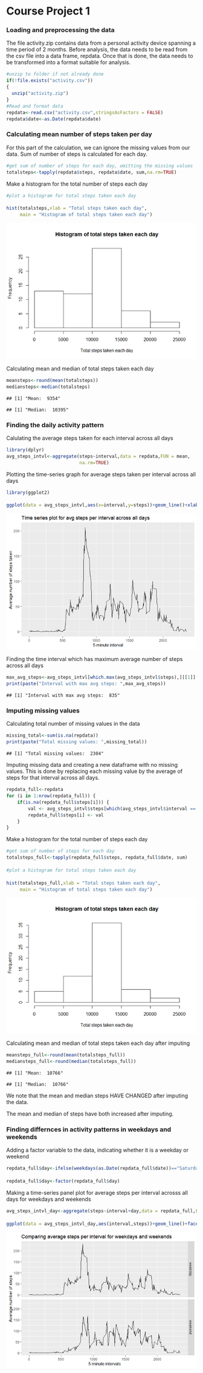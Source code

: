 
# Course Project 1

### Loading and preprocessing the data
The file activity.zip contains data from a personal activity device spanning a time period of 2 months.
Before analysis, the data needs to be read from the csv file into a data frame, repdata. Once that is done, the data needs to be transformed into a format suitable for analysis.


```r
#unzip to folder if not already done
if(!file.exists("activity.csv"))
{
  unzip("activity.zip")
}
#Read and format data
repdata<-read.csv("activity.csv",stringsAsFactors = FALSE)
repdata$date<-as.Date(repdata$date)
```

### Calculating mean number of steps taken per day

For this part of the calculation, we can ignore the missing values from our data. Sum of number of steps is calculated for each day.


```r
#get sum of number of steps for each day, omitting the missing values
totalsteps<-tapply(repdata$steps, repdata$date, sum,na.rm=TRUE)
```

Make a histogram for the total number of steps each day


```r
#plot a histogram for total steps taken each day

hist(totalsteps,xlab = "Total steps taken each day",
     main = "Histogram of total steps taken each day")
```

![](figure/unnamed-chunk-3-1.png)<!-- -->

Calculating mean and median of total steps taken each day


```r
meansteps<-round(mean(totalsteps))
mediansteps<-median(totalsteps)
```


```
## [1] "Mean:  9354"
```

```
## [1] "Median:  10395"
```

### Finding the daily activity pattern

Calulating the average steps taken for each interval across all days


```r
library(dplyr)
avg_steps_intvl<-aggregate(steps~interval,data = repdata,FUN = mean,
                           na.rm=TRUE)
```

Plotting the time-series graph for average steps taken per interval across all days


```r
library(ggplot2)

ggplot(data = avg_steps_intvl,aes(x=interval,y=steps))+geom_line()+xlab("5 minute interval")+ylab("Average number of steps taken")+ggtitle("Time series plot for avg steps per interval across all days")
```

![](figure/unnamed-chunk-7-1.png)<!-- -->

Finding the time interval which has maximum average number of steps across all days


```r
max_avg_steps<-avg_steps_intvl[which.max(avg_steps_intvl$steps),][[1]]
print(paste("Interval with max avg steps: ",max_avg_steps))
```

```
## [1] "Interval with max avg steps:  835"
```

### Imputing missing values

Calculating total number of missing values in the data


```r
missing_total<-sum(is.na(repdata))
print(paste("Total missing values: ",missing_total))
```

```
## [1] "Total missing values:  2304"
```

Imputing missing data and creating a new dataframe with no missing values.
This is done by replacing each missing value by the average of steps for that interval across all days.


```r
repdata_full<-repdata
for (i in 1:nrow(repdata_full)) {
    if(is.na(repdata_full$steps[i])) {
        val <- avg_steps_intvl$steps[which(avg_steps_intvl$interval == repdata_full$interval[i])]
        repdata_full$steps[i] <- val 
    }
}
```

Make a histogram for the total number of steps each day


```r
#get sum of number of steps for each day
totalsteps_full<-tapply(repdata_full$steps, repdata_full$date, sum)

#plot a histogram for total steps taken each day

hist(totalsteps_full,xlab = "Total steps taken each day",
     main = "Histogram of total steps taken each day")
```

![](figure/unnamed-chunk-11-1.png)<!-- -->

Calculating mean and median of total steps taken each day after imputing


```r
meansteps_full<-round(mean(totalsteps_full))
mediansteps_full<-round(median(totalsteps_full))
```


```
## [1] "Mean:  10766"
```

```
## [1] "Median:  10766"
```

We note that the mean and median steps HAVE CHANGED after imputing the data.

The mean and median of steps have both increased after imputing.

### Finding differnces in activity patterns in weekdays and weekends

Adding a factor variable to the data, indicating whether it is a weekday or weekend


```r
repdata_full$day<-ifelse(weekdays(as.Date(repdata_full$date))=="Saturday" | weekdays(as.Date(repdata_full$date))=="Sunday","weekend","weekday")

repdata_full$day<-factor(repdata_full$day)
```

Making a time-series panel plot for average steps per interval acrosss all days for weekdays and weekends


```r
avg_steps_intvl_day<-aggregate(steps~interval+day,data = repdata_full,FUN = mean)

ggplot(data = avg_steps_intvl_day,aes(interval,steps))+geom_line()+facet_grid(day~.)+xlab("5 minute intervals")+ylab("Average number of steps")+ggtitle("Comparing average steps per interval for weekdays and weekends")
```

![](figure/unnamed-chunk-15-1.png)<!-- -->
